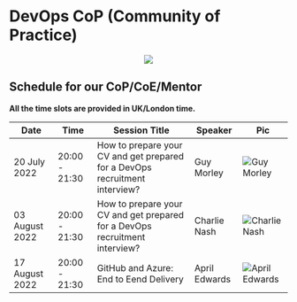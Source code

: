 # DevOps CoP (Community of Practice)
<p align="center">
  <img src="https://raw.githubusercontent.com/MohamedRadwan-devops/DevOps-step-by-step/main//none-community/images/mics/cop-2.gif" />
</p>

## Schedule for our CoP/CoE/Mentor

**All the time slots are provided in UK/London time.**

| Date    | Time    |    Session Title| Speaker |   Pic    |
| --------|-------- | ----------------| --------|----------|
| 20 July 2022| 20:00 - 21:30  | How to prepare your CV and get prepared for a DevOps recruitment interview? | Guy Morley | ![Guy Morley](https://raw.githubusercontent.com/MohamedRadwan-DevOps/DevOps-step-by-step-arabic/main//none-community/images/speakers/Guy-Morley.png)|
| 03 August 2022| 20:00 - 21:30  | How to prepare your CV and get prepared for a DevOps recruitment interview? | Charlie Nash | ![Charlie Nash](https://raw.githubusercontent.com/MohamedRadwan-DevOps/DevOps-step-by-step-arabic/main//none-community/images/speakers/Charlie-Nash.png)|
| 17 August 2022| 20:00 - 21:30  | GitHub and Azure: End to Eend Delivery | April Edwards | ![April Edwards](https://raw.githubusercontent.com/MohamedRadwan-DevOps/DevOps-step-by-step-arabic/main//none-community/images/speakers/April-Edwards.png)|


